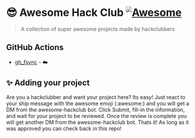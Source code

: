# 😎 Awesome Hack Club [![Awesome](https://awesome.re/badge.svg)](https://awesome.re)
> A collection of super awesome projects made by hackclubbers

## GitHub Actions
- [gh_fsync](http://github.com/Matt-Gleich/gh_fsync) - ☁️

## ✨ Adding your project

Are you a hackclubber and want your project here? Its easy! Just react to your ship message with the awesome emoji (:awesome:) and you will get a DM from the awesome-hackclub bot. Click Submit, fill-in the information, and wait for your project to be reviewed. Once the review is complete you will get another DM from the awesome-hackclub bot. Thats it! As long as it was approved you can check back in this repo!
